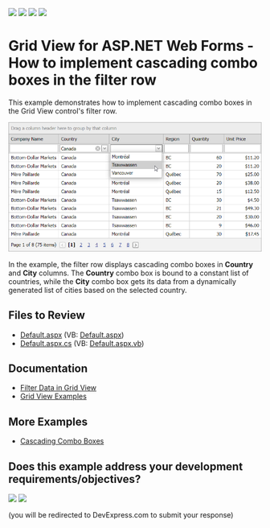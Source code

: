 <!-- default badges list -->
![](https://img.shields.io/endpoint?url=https://codecentral.devexpress.com/api/v1/VersionRange/128531147/16.1.4%2B)
[![](https://img.shields.io/badge/Open_in_DevExpress_Support_Center-FF7200?style=flat-square&logo=DevExpress&logoColor=white)](https://supportcenter.devexpress.com/ticket/details/E112)
[![](https://img.shields.io/badge/📖_How_to_use_DevExpress_Examples-e9f6fc?style=flat-square)](https://docs.devexpress.com/GeneralInformation/403183)
[![](https://img.shields.io/badge/💬_Leave_Feedback-feecdd?style=flat-square)](#does-this-example-address-your-development-requirementsobjectives)
<!-- default badges end -->
# Grid View for ASP.NET Web Forms - How to implement cascading combo boxes in the filter row
This example demonstrates how to implement cascading combo boxes in the Grid View control's filter row.

![Cascading Combo Boxes in the Filter Row](result.png)

In the example, the filter row displays cascading combo boxes in **Country** and **City** columns. The **Country** combo box is bound to a constant list of countries, while the **City** combo box gets its data from a dynamically generated list of cities based on the selected country.

## Files to Review

* [Default.aspx](./CS/Default.aspx) (VB: [Default.aspx](./VB/Default.aspx))
* [Default.aspx.cs](./CS/Default.aspx.cs) (VB: [Default.aspx.vb](./VB/Default.aspx.vb))

## Documentation

- [Filter Data in Grid View](https://docs.devexpress.com/AspNet/3716/components/grid-view/concepts/filter-data)
- [Grid View Examples](https://docs.devexpress.com/AspNet/3768/components/grid-view/examples)

## More Examples

- [Cascading Combo Boxes](https://github.com/DevExpress-Examples/asp-net-web-forms-grid-cascaded-combo-box-columns)
<!-- feedback -->
## Does this example address your development requirements/objectives?

[<img src="https://www.devexpress.com/support/examples/i/yes-button.svg"/>](https://www.devexpress.com/support/examples/survey.xml?utm_source=github&utm_campaign=asp-net-web-forms-grid-cascading-combo-boxes-in-filter-row&~~~was_helpful=yes) [<img src="https://www.devexpress.com/support/examples/i/no-button.svg"/>](https://www.devexpress.com/support/examples/survey.xml?utm_source=github&utm_campaign=asp-net-web-forms-grid-cascading-combo-boxes-in-filter-row&~~~was_helpful=no)

(you will be redirected to DevExpress.com to submit your response)
<!-- feedback end -->
